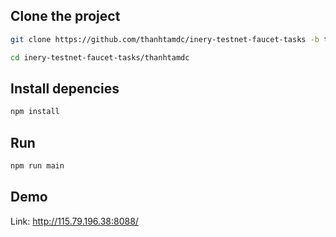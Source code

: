 ## Clone the project

```bash
git clone https://github.com/thanhtamdc/inery-testnet-faucet-tasks -b task5
```

```bash
cd inery-testnet-faucet-tasks/thanhtamdc
```

## Install depencies 

```bash
npm install
```

## Run
```bash
npm run main
```

## Demo

Link: http://115.79.196.38:8088/
